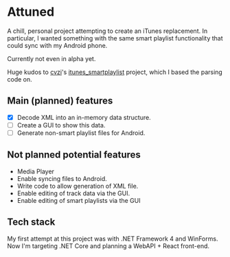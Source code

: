 # Attuned

A chill, personal project attempting to create an iTunes replacement.
In particular, I wanted something with the same smart playlist functionality that could sync with my Android phone.

Currently not even in alpha yet.

Huge kudos to [cvzi](https://github.com/cvzi)'s [itunes_smartplaylist](https://github.com/cvzi/itunes_smartplaylist)
project, which I based the parsing code on.

## Main (planned) features

- [x] Decode XML into an in-memory data structure.
- [ ] Create a GUI to show this data.
- [ ] Generate non-smart playlist files for Android.

## Not planned potential features

- Media Player
- Enable syncing files to Android.
- Write code to allow generation of XML file.
- Enable editing of track data via the GUI.
- Enable editing of smart playlists via the GUI

## Tech stack

My first attempt at this project was with .NET Framework 4 and WinForms. Now I'm targeting .NET Core and planning a
WebAPI + React front-end.